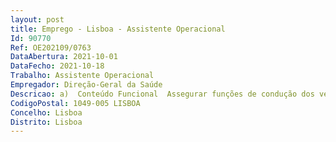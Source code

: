 ```yaml
--- 
layout: post
title: Emprego - Lisboa - Assistente Operacional
Id: 90770
Ref: OE202109/0763
DataAbertura: 2021-10-01
DataFecho: 2021-10-18
Trabalho: Assistente Operacional
Empregador: Direção-Geral da Saúde
Descricao: a)  Conteúdo Funcional  Assegurar funções de condução dos veículos ligeiros oficiais, de transporte de pessoas, e a realização dos demais procedimentos necessários à circulação,  manutenção e segurança das viaturas afetas à »Direção Geral da Saúde», como a realização das revisões e inspeções das viaturas e a sua limpeza e pequenas reparações, e ainda o apoio à área de expediente na distribuição de correspondência junto de outras entidades , indispensáveis ao funcionamento do serviço, enquadradas em diretivas gerais bem definidas com graus de complexidade variáveis.b) Perfil de Competências   O candidato deve possuir carta de condução de veículos ligeiros (categoria B), sem restrições, limitações ou adaptações, e não encontrar interdito para o exercício da atividade de motorista de ligeiros  Aptidão para trabalhar em equipa e relacionamento interpessoal e capacidade de comunicação verbal  Responsabilidade e compromisso com o serviço.
CodigoPostal: 1049-005 LISBOA
Concelho: Lisboa
Distrito: Lisboa
--- 
```

